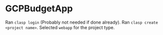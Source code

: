 # GCPBudgetApp
Ran `clasp login` (Probably not needed if done already).
Ran `clasp create <project name>`.
Selected `webapp` for the project type.
